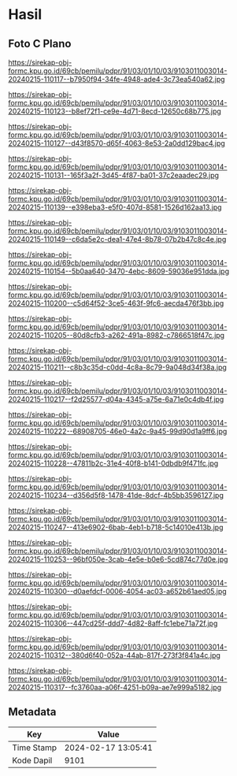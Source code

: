 # Hasil

## Foto C Plano

https://sirekap-obj-formc.kpu.go.id/69cb/pemilu/pdpr/91/03/01/10/03/9103011003014-20240215-110117--b7950f94-34fe-4948-ade4-3c73ea540a62.jpg

https://sirekap-obj-formc.kpu.go.id/69cb/pemilu/pdpr/91/03/01/10/03/9103011003014-20240215-110123--b8ef72f1-ce9e-4d71-8ecd-12650c68b775.jpg

https://sirekap-obj-formc.kpu.go.id/69cb/pemilu/pdpr/91/03/01/10/03/9103011003014-20240215-110127--d43f8570-d65f-4063-8e53-2a0dd129bac4.jpg

https://sirekap-obj-formc.kpu.go.id/69cb/pemilu/pdpr/91/03/01/10/03/9103011003014-20240215-110131--165f3a2f-3d45-4f87-ba01-37c2eaadec29.jpg

https://sirekap-obj-formc.kpu.go.id/69cb/pemilu/pdpr/91/03/01/10/03/9103011003014-20240215-110139--e398eba3-e5f0-407d-8581-1526d162aa13.jpg

https://sirekap-obj-formc.kpu.go.id/69cb/pemilu/pdpr/91/03/01/10/03/9103011003014-20240215-110149--c6da5e2c-dea1-47e4-8b78-07b2b47c8c4e.jpg

https://sirekap-obj-formc.kpu.go.id/69cb/pemilu/pdpr/91/03/01/10/03/9103011003014-20240215-110154--5b0aa640-3470-4ebc-8609-59036e951dda.jpg

https://sirekap-obj-formc.kpu.go.id/69cb/pemilu/pdpr/91/03/01/10/03/9103011003014-20240215-110200--c5d64f52-3ce5-463f-9fc6-aecda476f3bb.jpg

https://sirekap-obj-formc.kpu.go.id/69cb/pemilu/pdpr/91/03/01/10/03/9103011003014-20240215-110205--80d8cfb3-a262-491a-8982-c7866518f47c.jpg

https://sirekap-obj-formc.kpu.go.id/69cb/pemilu/pdpr/91/03/01/10/03/9103011003014-20240215-110211--c8b3c35d-c0dd-4c8a-8c79-9a048d34f38a.jpg

https://sirekap-obj-formc.kpu.go.id/69cb/pemilu/pdpr/91/03/01/10/03/9103011003014-20240215-110217--f2d25577-d04a-4345-a75e-6a71e0c4db4f.jpg

https://sirekap-obj-formc.kpu.go.id/69cb/pemilu/pdpr/91/03/01/10/03/9103011003014-20240215-110222--68908705-46e0-4a2c-9a45-99d90d1a9ff6.jpg

https://sirekap-obj-formc.kpu.go.id/69cb/pemilu/pdpr/91/03/01/10/03/9103011003014-20240215-110228--47811b2c-31e4-40f8-b141-0dbdb9f471fc.jpg

https://sirekap-obj-formc.kpu.go.id/69cb/pemilu/pdpr/91/03/01/10/03/9103011003014-20240215-110234--d356d5f8-1478-41de-8dcf-4b5bb3596127.jpg

https://sirekap-obj-formc.kpu.go.id/69cb/pemilu/pdpr/91/03/01/10/03/9103011003014-20240215-110247--413e6902-6bab-4eb1-b718-5c14010e413b.jpg

https://sirekap-obj-formc.kpu.go.id/69cb/pemilu/pdpr/91/03/01/10/03/9103011003014-20240215-110253--96bf050e-3cab-4e5e-b0e6-5cd874c77d0e.jpg

https://sirekap-obj-formc.kpu.go.id/69cb/pemilu/pdpr/91/03/01/10/03/9103011003014-20240215-110300--d0aefdcf-0006-4054-ac03-a652b61aed05.jpg

https://sirekap-obj-formc.kpu.go.id/69cb/pemilu/pdpr/91/03/01/10/03/9103011003014-20240215-110306--447cd25f-ddd7-4d82-8aff-fc1ebe71a72f.jpg

https://sirekap-obj-formc.kpu.go.id/69cb/pemilu/pdpr/91/03/01/10/03/9103011003014-20240215-110312--380d6f40-052a-44ab-817f-273f3f841a4c.jpg

https://sirekap-obj-formc.kpu.go.id/69cb/pemilu/pdpr/91/03/01/10/03/9103011003014-20240215-110317--fc3760aa-a06f-4251-b09a-ae7e999a5182.jpg


## Metadata

| Key        | Value               |
| ---------- | ------------------- |
| Time Stamp | 2024-02-17 13:05:41 |
| Kode Dapil | 9101                |



